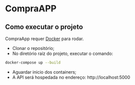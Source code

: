 # CompraAPP
## Como executar o projeto
CompraApp requer [Docker](https://www.docker.com/) para rodar.
- Clonar o repositório;
- No diretório raíz do projeto, executar o comando:
```sh
docker-compose up --build
```
- Aguardar inicio dos containers;
- A API será hospedada no endereço: http://localhost:5000

